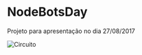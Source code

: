 # NodeBotsDay
Projeto para apresentação no dia 27/08/2017

![Circuito](https://github.com/RodolfoSilva/NodeBotsDay/raw/master/board.svg)
